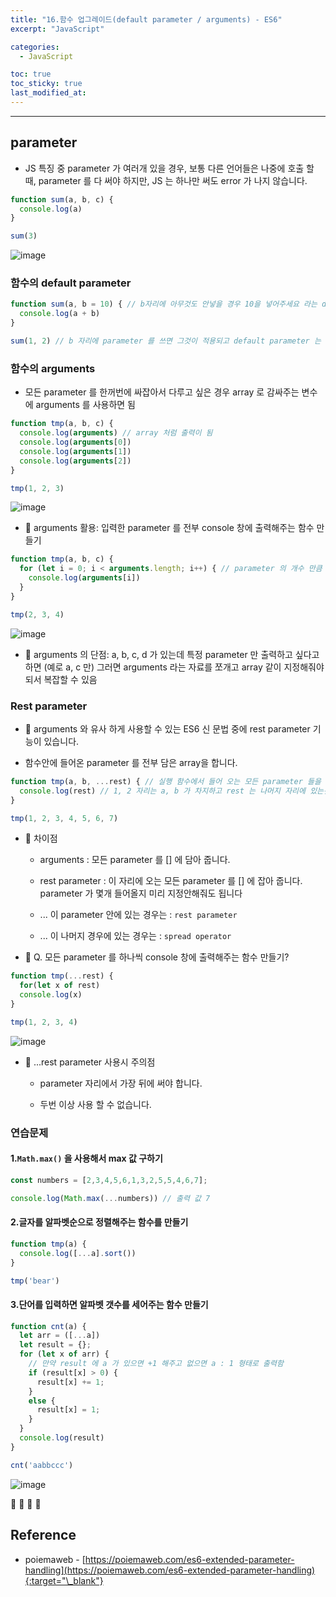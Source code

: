 ```yaml
---
title: "16.함수 업그레이드(default parameter / arguments) - ES6"
excerpt: "JavaScript"

categories:
  - JavaScript

toc: true
toc_sticky: true
last_modified_at:
---
```


---

## parameter 

- JS 특징 중 parameter 가 여러개 있을 경우, 보통 다른 언어들은 나중에 호출 할 때, parameter 를 다 써야 하지만, JS 는 하나만 써도 error 가 나지 않습니다.

```js
function sum(a, b, c) {
  console.log(a)
}

sum(3)
```
![image](https://user-images.githubusercontent.com/28912774/124063101-0b408400-da6d-11eb-9827-67e523fc8d2e.png)


### 함수의 default parameter 

```js
function sum(a, b = 10) { // b자리에 아무것도 안넣을 경우 10을 넣어주세요 라는 default parameter 설정임
  console.log(a + b) 
}

sum(1, 2) // b 자리에 parameter 를 쓰면 그것이 적용되고 default parameter 는 사용되지 않음  

```

### 함수의 arguments 

- 모든 parameter 를 한꺼번에 싸잡아서 다루고 싶은 경우 array 로 감싸주는 변수에 arguments 를 사용하면 됨

```js
function tmp(a, b, c) {
  console.log(arguments) // array 처럼 출력이 됨
  console.log(arguments[0]) 
  console.log(arguments[1]) 
  console.log(arguments[2]) 
}

tmp(1, 2, 3)
```

![image](https://user-images.githubusercontent.com/28912774/124063948-dc2b1200-da6e-11eb-801d-0b900e3cf6e1.png)


- 🔷 arguments 활용: 입력한 parameter 를 전부 console 창에 출력해주는 함수 만들기

```js
function tmp(a, b, c) {
  for (let i = 0; i < arguments.length; i++) { // parameter 의 개수 만큼 반복문을 출력 할 수 있음
    console.log(arguments[i])
  }
}

tmp(2, 3, 4)
```

![image](https://user-images.githubusercontent.com/28912774/124064338-830fae00-da6f-11eb-9a10-b445209d4fcb.png)


- 🔶 arguments 의 단점: a, b, c, d 가 있는데 특정 parameter 만 출력하고 싶다고 하면 (예로 a, c 만) 그러면 arguments 라는 자료를 쪼개고 array 같이 지정해줘야 되서 복잡할 수 있음

### Rest parameter

- 📌 arguments 와 유사 하게 사용할 수 있는 ES6 신 문법 중에 rest parameter 기능이 있습니다.

- 함수안에 들어온 parameter 를 전부 담은 array을 합니다.


```js
function tmp(a, b, ...rest) { // 실행 함수에서 들어 오는 모든 parameter 들을 arguments 와 같이 array 로 만들어 줌
  console.log(rest) // 1, 2 자리는 a, b 가 차지하고 rest 는 나머지 자리에 있는것을 담아서 출력 함
}

tmp(1, 2, 3, 4, 5, 6, 7)
```

- 🔑 차이점

    - arguments : 모든 parameter 를 [] 에 담아 줍니다.

    - rest parameter : 이 자리에 오는 모든 parameter 를 [] 에 잡아 줍니다. parameter 가 몇개 들어올지 미리 지정안해줘도 됩니다

    - ... 이 parameter 안에 있는 경우는 : `rest parameter`

    - ... 이 나머지 경우에 있는 경우는 : `spread operator` 


- 🔷 Q. 모든 parameter 를 하나씩 console 창에 출력해주는 함수 만들기?

```js
function tmp(...rest) {
  for(let x of rest)
  console.log(x)
}

tmp(1, 2, 3, 4)
```

![image](https://user-images.githubusercontent.com/28912774/124065638-22ce3b80-da72-11eb-9092-a3cb85b60c11.png)


- 🔶 ...rest parameter 사용시 주의점

    - parameter 자리에서 가장 뒤에 써야 합니다. 

    - 두번 이상 사용 할 수 없습니다.


### 연습문제

#### 1.`Math.max()` 을 사용해서 max 값 구하기

```js
const numbers = [2,3,4,5,6,1,3,2,5,5,4,6,7];

console.log(Math.max(...numbers)) // 출력 값 7
```

#### 2.글자를 알파벳순으로 정렬해주는 함수를 만들기

```js
function tmp(a) {
  console.log([...a].sort())
}

tmp('bear')
```

#### 3.단어를 입력하면 알파벳 갯수를 세어주는 함수 만들기

```js
function cnt(a) {
  let arr = ([...a])
  let result = {};
  for (let x of arr) { 
    // 만약 result 에 a 가 있으면 +1 해주고 없으면 a : 1 형태로 출력함
    if (result[x] > 0) {
      result[x] += 1;
    }
    else {
      result[x] = 1;
    }
  }
  console.log(result)
}

cnt('aabbccc')
```
![image](https://user-images.githubusercontent.com/28912774/124071212-fdddc680-da79-11eb-8bed-e1da8b6c4881.png)




🔶 🔷  📌 🔑

## Reference 

 - poiemaweb - [https://poiemaweb.com/es6-extended-parameter-handling](https://poiemaweb.com/es6-extended-parameter-handling){:target="\_blank"}  
